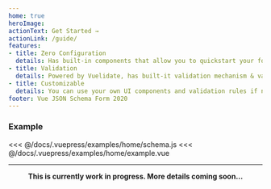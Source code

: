 ```yaml
---
home: true
heroImage:
actionText: Get Started →
actionLink: /guide/
features:
- title: Zero Configuration
  details: Has built-in components that allow you to quickstart your form with only JSON Schema provided
- title: Validation
  details: Powered by Vuelidate, has built-it validation mechanism & validation errors display
- title: Customizable
  details: You can use your own UI components and validation rules if needed
footer: Vue JSON Schema Form 2020
---
```


### Example

<<< @/docs/.vuepress/examples/home/schema.js
<<< @/docs/.vuepress/examples/home/example.vue
<Demo/>

---
<p style="text-align: center;"><b>This is currently work in progress. More details coming soon...</b></p>